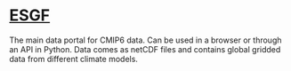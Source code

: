 # [ESGF](https://esgf-node.llnl.gov/search/cmip6/) 

The main data portal for CMIP6 data. Can be used in a browser or through an API in Python. Data comes as netCDF files and contains global gridded data from different climate models. 

